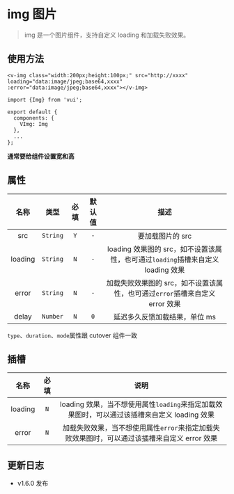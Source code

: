 # img 图片

> img 是一个图片组件，支持自定义 loading 和加载失败效果。

## 使用方法

```
<v-img class="width:200px;height:100px;" src="http://xxxx" loading="data:image/jpeg;base64,xxxx" :error="data:image/jpeg;base64,xxxx"></v-img>
```

```
import {Img} from 'vui';

export default {
  components: {
    VImg: Img
  },
  ...
};
```

**通常要给组件设置宽和高**

## 属性

|  名称   |   类型   | 必填 | 默认值 |                                       描述                                       |
| :-----: | :------: | :--: | :----: | :------------------------------------------------------------------------------: |
|   src   | `String` | `Y`  |  `-`   |                                 要加载图片的 src                                 |
| loading | `String` | `N`  |  `-`   | loading 效果图的 src，如不设置该属性，也可通过`loading`插槽来自定义 loading 效果 |
|  error  | `String` | `N`  |  `-`   |   加载失败效果图的 src，如不设置该属性，也可通过`error`插槽来自定义 error 效果   |
|  delay  | `Number` | `N`  |  `0`   |                          延迟多久反馈加载结果，单位 ms                           |

`type`、`duration`、`mode`属性跟 cutover 组件一致

## 插槽

|  名称   | 必填 |                                             说明                                             |
| :-----: | :--: | :------------------------------------------------------------------------------------------: |
| loading | `N`  | loading 效果，当不想使用属性`loading`来指定加载效果图时，可以通过该插槽来自定义 loading 效果 |
|  error  | `N`  | 加载失败效果，当不想使用属性`error`来指定加载失败效果图时，可以通过该插槽来自定义 error 效果 |

## 更新日志

- v1.6.0 发布
